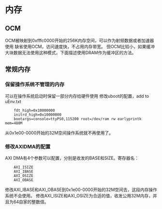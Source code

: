 # 内存
## OCM
OCM被映射到0xfffc0000开始的256K内存空间，可以作为射频数据或者加速器使用
缺省使用OCM，访问速度快，不占用内存带宽。
但OCM比较小，如果缓冲大块数据无法使用这种模式，下面描述使用DRAM作为缓冲区的方法。
## 常规内存
### 保留操作系统不管理的内存
可以在操作系统启动时保留一部分内存给硬件使用
修改uboot的配置，add to uEnv.txt

		fdt_high=0x10000000
		initrd_high=0x10000000
		bootargs=console=ttyPS0,115200 root=/dev/ram rw earlyprintk mem=480M

从0x1e00-0000开始的32M空间操作系统就不再使用了。
### 修改AXIDMA的配置
AXI DMA有4个参数可以配置，分别是收发的BASE和SIZE。寄存器名：
		
		AXI_ISIZE
		AXI_IBASE
		AXI_OSIZE
		AXI_OBASE

修改AXI_IBASE和AXI_OBASE到0x1e00-0000开始的32M空间去，这段内存操作系统不会使用。
修改AXI_ISIZE和AXI_OSIZE为合适的值，收发公用32M内存，并且为64自家的整数倍。



